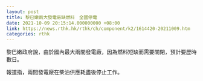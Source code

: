 ```yaml
---
layout: post
title: 黎巴嫩兩大發電廠缺燃料　全國停電
date: 2021-10-09 20:15:14.000000000 +08:00
link: https://news.rthk.hk/rthk/ch/component/k2/1614420-20211009.htm
categories: rthk
---
```


黎巴嫩政府說，由於國內最大兩間發電廠，因為燃料短缺而需要關閉，預計要歷時數日。

報道指，兩間發電廠在柴油供應耗盡後停止工作。
